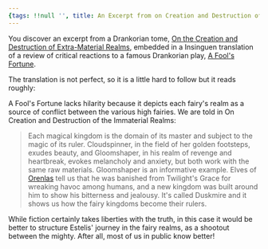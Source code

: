 ```yaml
---
{tags: !!null '', title: An Excerpt from on Creation and Destruction of Extra Material Realms}
---
```



You discover an excerpt from a Drankorian tome, [On the Creation and Destruction of Extra-Material Realms](<../../../things/books/on-the-creation-and-destruction-of-extra-material-realms.md>), embedded in a Insinguen translation of a review of critical reactions to a famous Drankorian play, [A Fool's Fortune](<../../../things/books/a-fool-s-fortune.md>). 

The translation is not perfect, so it is a little hard to follow but it reads roughly:

A Fool's Fortune lacks hilarity because it depicts each fairy's realm as a source of conflict between the various high fairies. We are told in On Creation and Destruction of the Immaterial Realms:

> Each magical kingdom is the domain of its master and subject to the magic of its ruler. Cloudspinner, in the field of her golden footsteps, exudes beauty, and  Gloomshaper, in his realm of revenge and heartbreak, evokes melancholy and anxiety, but both work with the same raw materials. Gloomshaper is an informative example. Elves of [Orenlas](<../../../gazetteer/istaros-watershed/orenlas/orenlas.md>) tell us that he was banished from Twilight's Grace for wreaking havoc among humans, and a new kingdom was built around him to show his bitterness and jealousy. It's called Duskmire and it shows us how the fairy kingdoms become their rulers.

While fiction certainly takes liberties with the truth, in this case it would be better to structure Estelis' journey in the fairy realms, as a shootout between the mighty. After all, most of us in public know better!

